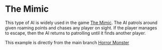 # The Mimic

This type of AI is widely used in the game [The Mimic](https://www.roblox.com/games/6243699076/The-Mimic).
The AI patrols around given roaming points and chases any player on sight.
If the player manages to escape, then the AI returns to patrolling until it finds another player.

This example is directly from the main branch [Horror Monster](https://github.com/Sythivo/AIEngine/tree/master/examples/HorrorMonster)
